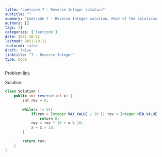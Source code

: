 ```yaml
---
title: "Leetcode 7 - Reverse Integer solution"
subtitle: ""
summary: "Leetcode 7 - Reverse Integer solution. Most of the solutions are written in Python and Javascript, when possible multiple solutions are added."
authors: []
tags: []
categories: ['leetcode']
date: 2021-10-21
lastmod: 2021-10-21
featured: false
draft: false
linktitle: "7 - Reverse Integer"
type: book
---
```

Problem [link](https://leetcode.com/problems/reverse-integer/)

Solution:

```java
class Solution {
    public int reverse(int x) {
        int rev = 0;
        
        while(x != 0){
            if(rev > Integer.MAX_VALUE / 10 || rev < Integer.MIN_VALUE / 10)
                return 0;
            rev = rev * 10 + x % 10;
            x = x / 10;
        }
        
        return rev;
    }
}
```